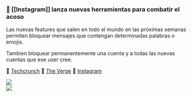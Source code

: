 ### 📱 [[Instagram]] lanza nuevas herramientas para combatir el acoso

Las nuevas features que salen en todo el mundo en las próximas semanas permiten bloquear mensajes que contengan determinadas palabras o emojis.

Tambien bloquear permanentemente una cuenta y a todas las nuevas cuentas que ese user cree.

🔗 [Techcrunch](https://techcrunch.com/2021/04/21/instagram-launches-tools-to-filter-out-abusive-dms-based-on-keywords-and-emojis-and-to-block-people-even-on-new-accounts/)
🔗 [The Verge](https://www.theverge.com/2021/4/21/22394611/instagram-tool-filter-abusive-direct-messages-harassment?scrolla=5eb6d68b7fedc32c19ef33b4)
🔗 [Instagram](https://about.instagram.com/blog/announcements/introducing-new-tools-to-protect-our-community-from-abuse)

![](https://techcrunch.com/wp-content/uploads/2021/04/Hidden-Words-Messages.png?w=680)
<br>
![](https://techcrunch.com/wp-content/uploads/2021/04/Blocking-Future-Accounts.png?w=680)